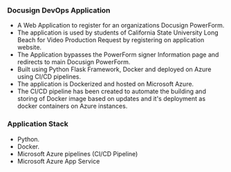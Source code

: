 ### Docusign DevOps Application

- A Web Application to register for an organizations Docusign PowerForm.
- The application is used by students of California State University Long Beach for Video Production Request by registering on application website.
- The Application bypasses the PowerForm signer Information page and redirects to main Docusign PowerForm.
- Built using Python Flask Framework, Docker and deployed on Azure using CI/CD pipelines.
- The application is Dockerized and hosted on Microsoft Azure.
- The CI/CD pipeline has been created to automate the building and storing of Docker image based on updates and it's deployment as docker containers on Azure instances.

### Application Stack
- Python.
- Docker.
- Microsoft Azure pipelines (CI/CD Pipeline)
- Microsoft Azure App Service
